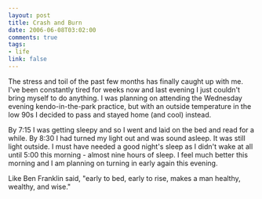 ```yaml
--- 
layout: post
title: Crash and Burn
date: 2006-06-08T03:02:00
comments: true
tags:
- life
link: false
---
```

The stress and toil of the past few months has finally caught up with me. I've been  constantly tired for weeks now and last evening I just couldn't bring myself to do anything. I was planning on attending the Wednesday evening kendo-in-the-park practice, but with an outside temperature in the low 90s I decided to pass and stayed home (and cool) instead.

By 7:15 I was getting sleepy and so I went and laid on the bed and read for a while. By 8:30 I had turned my light out and was sound asleep. It was still light outside. I must have needed a good night's sleep as I didn't wake at all until 5:00 this morning - almost nine hours of sleep. I feel much better this morning and I am planning on turning in early again this evening.

Like Ben Franklin said, "early to bed, early to rise, makes a man healthy, wealthy, and wise."
